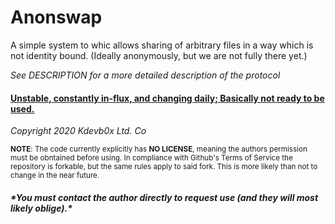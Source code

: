 <h1>Anonswap</h1>

A simple system to whic allows sharing of arbitrary files in a way which is not
identity bound. (Ideally anonymously, but we are not fully there yet.)

*See DESCRIPTION for a more detailed description of the protocol*

<h4><b><u>Unstable, constantly in-flux, and changing daily;
Basically not ready to be
used.</u></b></h4>

_Copyright 2020 Kdevb0x Ltd. Co_

<sup>**NOTE**: The code currently explicitly has <b>NO LICENSE</b>, meaning the authors permission
must be obntained before using.
In compliance with Github's Terms of Service the repository is forkable, but the same rules apply to said fork. This is more likely than not to change in the near future.
<br></sup>
<h5><b>*You must contact the author directly to request use (and they will most
likely oblige).*</b></h5>
